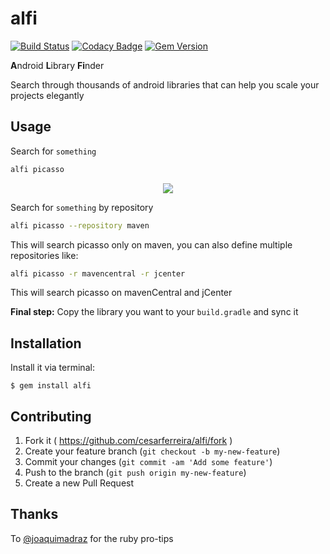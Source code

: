 # alfi 
[![Build Status](https://travis-ci.org/cesarferreira/alfi.svg?branch=master)](https://travis-ci.org/cesarferreira/alfi) 
[![Codacy Badge](https://api.codacy.com/project/badge/Grade/3bb069aaf971480abe5cd8242fafb191)](https://www.codacy.com/app/cesarferreira/alfi?utm_source=github.com&utm_medium=referral&utm_content=cesarferreira/alfi&utm_campaign=badger)
[![Gem Version](http://img.shields.io/gem/v/alfi.svg?style=flat)](http://badge.fury.io/rb/alfi) 

**A**ndroid **L**ibrary **Fi**nder

Search through thousands of android libraries that can help you scale your projects elegantly

## Usage

Search for `something`

```bash
alfi picasso
```

<p align="center">
<img src="https://raw.github.com/cesarferreira/alfi/master/extras/images/terminal01.gif" />
</p>


Search for `something` by repository

```bash
alfi picasso --repository maven
```

This will search picasso only on maven, you can also define multiple repositories like:

```bash
alfi picasso -r mavencentral -r jcenter
```

This will search picasso on mavenCentral and jCenter

**Final step:** Copy the library you want to your `build.gradle` and sync it

## Installation

Install it via terminal:

    $ gem install alfi


## Contributing

1. Fork it ( https://github.com/cesarferreira/alfi/fork )
2. Create your feature branch (`git checkout -b my-new-feature`)
3. Commit your changes (`git commit -am 'Add some feature'`)
4. Push to the branch (`git push origin my-new-feature`)
5. Create a new Pull Request


## Thanks
To [@joaquimadraz](https://github.com/joaquimadraz) for the ruby pro-tips
